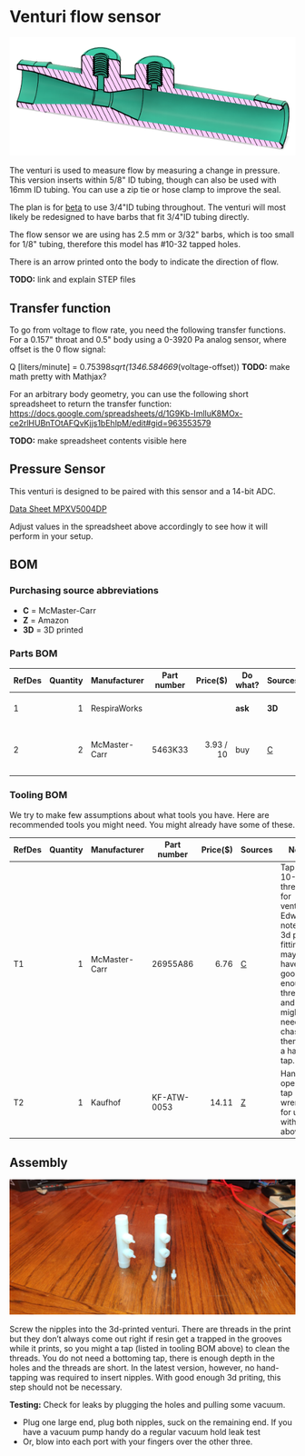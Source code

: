 # Venturi flow sensor

![Rendering](screenshot.png)

The venturi is used to measure flow by measuring a change in pressure.
This version inserts within 5/8" ID tubing, though can also be used with 16mm ID tubing. 
You can use a zip tie or hose clamp to improve the seal. 

The plan is for [beta](/../../4_Manufacturing_Design/Beta_Build_Instructions/README.md) to use 3/4"ID tubing throughout. The venturi will most likely be redesigned to have barbs that fit 3/4"ID tubing directly.

The flow sensor we are using has 2.5 mm or 3/32" barbs, which is too small for 1/8" tubing, therefore this model has #10-32 tapped holes.

There is an arrow printed onto the body to indicate the direction of flow.


**TODO:** link and explain STEP files

## Transfer function

To go from voltage to flow rate, you need the following transfer functions.
For a 0.157" throat and 0.5" body using a 0-3920 Pa analog sensor, where offset is the 0 flow signal:

Q [liters/minute] = 0.75398*sqrt(1346.584669*(voltage-offset))
**TODO:** make math pretty with Mathjax?

For an arbitrary body geometry, you can use the following short spreadsheet to return the transfer function:
https://docs.google.com/spreadsheets/d/1G9Kb-ImlluK8MOx-ce2rlHUBnTOtAFQvKjjs1bEhlpM/edit#gid=963553579

**TODO:** make spreadsheet contents visible here

## Pressure Sensor

This venturi is designed to be paired with this sensor and a 14-bit ADC. 

[Data Sheet MPXV5004DP](https://www.nxp.com/docs/en/data-sheet/MPXV5004G.pdf)

Adjust values in the spreadsheet above accordingly to see how it will perform in your setup. 

## BOM

### Purchasing source abbreviations

* **C** = McMaster-Carr
* **Z** = Amazon
* **3D** = 3D printed

### Parts BOM

| RefDes | Quantity | Manufacturer  | Part number         | Price($) | Do what? | Sources         | Notes |
| ------ |---------:| ------------- | ------------------- | --------:| ------- |-----------------| ----- |
| 1      |        1 | RespiraWorks  |                     |          | **ask** | **3D**            | 3D-printed venturi |
| 2      |        2 | McMaster-Carr | 5463K33             | 3.93 / 10| buy     | [C][1mcmc]      | Barbed fitting 3/32" AKA nipple |

[1mcmc]:   https://www.mcmaster.com/5463K33

### Tooling BOM

We try to make few assumptions about what tools you have. Here are recommended tools you might need. You might already have some of these.

| RefDes | Quantity | Manufacturer  | Part number         | Price($) | Sources         | Notes |
| ------ |---------:| ------------- | ------------------- | --------:|-----------------| ----- |
| T1     |        1 | McMaster-Carr | 26955A86            |     6.76 | [C][t1mcmc]     | Tap for 10-32 threads for venturis. Edwin notes that 3d printed fittings may not have good enough threads and you might need to chase them with a hand tap. |
| T2     |        1 | Kaufhof       | KF-ATW-0053         |    14.11 | [Z][t2amzn]     | Hand-operated tap wrenches, for use with T1 above 

[t1mcmc]:https://www.mcmaster.com/26955A86
[t2amzn]:https://www.amazon.com/gp/product/B003GKJYKI

## Assembly

![Nipples](venturi-nipples.jpg)

Screw the nipples into the 3d-printed venturi. There are threads in the print but they don’t always come out right if resin get a trapped in the grooves while it prints,
 so you might a tap (listed in tooling BOM above) to clean the threads. You do not need a bottoming tap, there is enough depth in the holes and the threads are short.
In the latest version, however, no hand-tapping was required to insert nipples. With good enough 3d priting, this step should not be necessary. 

**Testing:**
Check for leaks by plugging the holes and pulling some vacuum. 
* Plug one large end, plug both nipples, suck on the remaining end.  If you have a vacuum pump handy do a regular vacuum hold leak test
* Or, blow into each port with your fingers over the other three.
